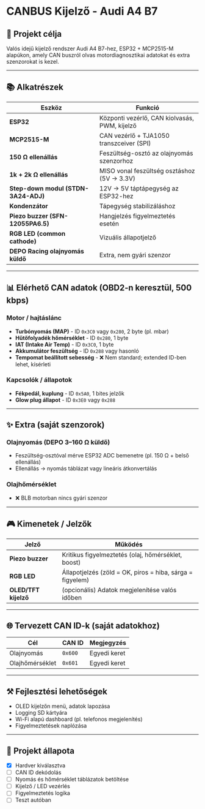 # CANBUS Kijelző - Audi A4 B7

## 🚗 Projekt célja
Valós idejű kijelző rendszer Audi A4 B7-hez, ESP32 + MCP2515-M alapúkon, amely CAN buszról olvas motordiagnosztikai adatokat és extra szenzorokat is kezel.

---

## 📚 Alkatrészek

| Eszköz | Funkció |
|--------|---------|
| **ESP32** | Központi vezérlő, CAN kiolvasás, PWM, kijelző |
| **MCP2515-M** | CAN vezérlő + TJA1050 transzceiver (SPI) |
| **150 Ω ellenállás** | Feszültség-osztó az olajnyomás szenzorhoz |
| **1k + 2k Ω ellenállás** | MISO vonal feszültség osztáshoz (5V → 3.3V) |
| **Step-down modul (STDN-3A24-ADJ)** | 12V → 5V táptápegység az ESP32-hez |
| **Kondenzátor** | Tápegység stabilizáláshoz |
| **Piezo buzzer (SFN-12055PA6.5)** | Hangjelzés figyelmeztetés esetén |
| **RGB LED (common cathode)** | Vizuális állapotjelző |
| **DEPO Racing olajnyomás küldő** | Extra, nem gyári szenzor |

---

## 📊 Elérhető CAN adatok (OBD2-n keresztül, 500 kbps)

### Motor / hajtáslánc
- **Turbónyomás (MAP)** - ID `0x3C0` vagy `0x280`, 2 byte (pl. mbar)
- **Hűtőfolyadék hőmérséklet** - ID `0x280`, 1 byte
- **IAT (Intake Air Temp)** - ID `0x3C0`, 1 byte
- **Akkumulátor feszültség** - ID `0x288` vagy hasonló
- **Tempomat beállított sebesség** - ❌ Nem standard; extended ID-ben lehet, kísérleti

### Kapcsolók / állapotok
- **Fékpedál, kuplung** - ID `0x5A0`, 1 bites jelzők
- **Glow plug állapot** - ID `0x3E0` vagy `0x288`

---

## ✨ Extra (saját szenzorok)

### Olajnyomás (DEPO 3–160 Ω küldő)
- Feszültség-osztóval mérve ESP32 ADC bemenetre (pl. 150 Ω + belső ellenállás)
- Ellenállás → nyomás táblázat vagy lineáris átkonvertálás

### Olajhőmérséklet
- ❌ BLB motorban nincs gyári szenzor

---

## 🎮 Kimenetek / Jelzők

| Jelző          | Működés                       |
|------------------|----------------------------------|
| **Piezo buzzer** | Kritikus figyelmeztetés (olaj, hőmérséklet, boost) |
| **RGB LED**      | Állapotjelzés (zöld = OK, piros = hiba, sárga = figyelem) |
| **OLED/TFT kijelző** | (opcionális) Adatok megjelenítése valós időben |

---

## 🌐 Tervezett CAN ID-k (saját adatokhoz)

| Cél              | CAN ID | Megjegyzés |
|------------------|--------|-------------|
| Olajnyomás        | `0x600` | Egyedi keret |
| Olajhőmérséklet   | `0x601` | Egyedi keret |

---

## ⚒️ Fejlesztési lehetőségek
- OLED kijelzőn menü, adatok lapozása
- Logging SD kártyára
- Wi-Fi alapú dashboard (pl. telefonos megjelenítés)
- Figyelmeztetések naplózása

---

## 📆 Projekt állapota
- [x] Hardver kiválasztva
- [ ] CAN ID dekódolás
- [ ] Nyomás és hőmérséklet táblázatok betöltése
- [ ] Kijelző / LED vezérlés
- [ ] Figyelmeztetés logika
- [ ] Teszt autóban